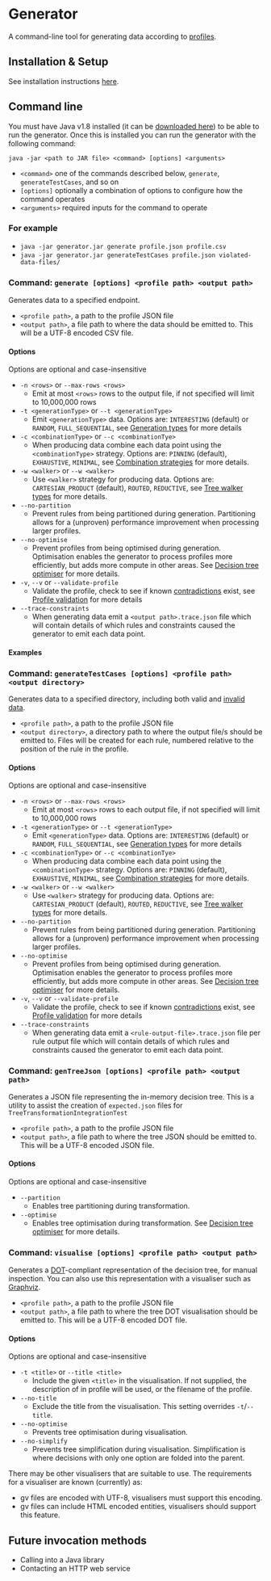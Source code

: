 # Generator

A command-line tool for generating data according to [profiles](../docs/Profiles.md).

## Installation & Setup

See installation instructions [here](./docs/GeneratorSetup.md).

## Command line

You must have Java v1.8 installed (it can be [downloaded here](https://www.java.com/en/download/manual.jsp)) to be able to run the generator. Once this is installed you can run the generator with the following command:

`java -jar <path to JAR file> <command> [options] <arguments>`

* `<command>` one of the commands described below, `generate`, `generateTestCases`, and so on
* `[options]` optionally a combination of options to configure how the command operates
* `<arguments>` required inputs for the command to operate

### For example
* `java -jar generator.jar generate profile.json profile.csv`
* `java -jar generator.jar generateTestCases profile.json violated-data-files/`

### __Command:__ `generate [options] <profile path> <output path>`

Generates data to a specified endpoint.

* `<profile path>`, a path to the profile JSON file
* `<output path>`, a file path to where the data should be emitted to. This will be a UTF-8 encoded CSV file.

#### Options
Options are optional and case-insensitive

* `-n <rows>` or `--max-rows <rows>`
   * Emit at most `<rows>` rows to the output file, if not specified will limit to 10,000,000 rows
* `-t <generationType>` or `--t <generationType>`
   * Emit `<generationType>` data. Options are: `INTERESTING` (default) or `RANDOM`, `FULL_SEQUENTIAL`, see [Generation types](./docs/GenerationTypes.md) for more details
* `-c <combinationType>` or `--c <combinationTye>`
   * When producing data combine each data point using the `<combinationType>` strategy. Options are: `PINNING` (default), `EXHAUSTIVE`, `MINIMAL`, see [Combination strategies](./docs/CombinationStrategies.md) for more details.
* `-w <walker>` or `--w <walker>`
   * Use `<walker>` strategy for producing data. Options are: `CARTESIAN_PRODUCT` (default), `ROUTED`, `REDUCTIVE`, see [Tree walker types](./docs/TreeWalkerTypes.md) for more details.
* `--no-partition`
   * Prevent rules from being partitioned during generation. Partitioning allows for a (unproven) performance improvement when processing larger profiles.
* `--no-optimise`
   * Prevent profiles from being optimised during generation. Optimisation enables the generator to process profiles more efficiently, but adds more compute in other areas. See [Decision tree optimiser](./docs/OptimisationProcess.md) for more details.
* `-v`, `--v` or `--validate-profile`
   * Validate the profile, check to see if known [contradictions](./docs/Contradictions.md) exist, see [Profile validation](./docs/ProfileValidation.md) for more details
* `--trace-constraints`
   * When generating data emit a `<output path>.trace.json` file which will contain details of which rules and constraints caused the generator to emit each data point.

#### Examples

### __Command:__ `generateTestCases [options] <profile path> <output directory>`

Generates data to a specified directory, including both valid and [invalid data](./docs/DeliberateViolation.md).

* `<profile path>`, a path to the profile JSON file
* `<output directory>`, a directory path to where the output file/s should be emitted to. Files will be created for each rule, numbered relative to the position of the rule in the profile.

#### Options
Options are optional and case-insensitive

* `-n <rows>` or `--max-rows <rows>`
   * Emit at most `<rows>` rows to each output file, if not specified will limit to 10,000,000 rows
* `-t <generationType>` or `--t <generationType>`
   * Emit `<generationType>` data. Options are: `INTERESTING` (default) or `RANDOM`, `FULL_SEQUENTIAL`, see [Generation types](./docs/GenerationTypes.md) for more details
* `-c <combinationType>` or `--c <combinationTye>`
   * When producing data combine each data point using the `<combinationType>` strategy. Options are: `PINNING` (default), `EXHAUSTIVE`, `MINIMAL`, see [Combination strategies](./docs/CombinationStrategies.md) for more details.
* `-w <walker>` or `--w <walker>`
   * Use `<walker>` strategy for producing data. Options are: `CARTESIAN_PRODUCT` (default), `ROUTED`, `REDUCTIVE`, see [Tree walker types](./docs/TreeWalkerTypes.md) for more details.
* `--no-partition`
   * Prevent rules from being partitioned during generation. Partitioning allows for a (unproven) performance improvement when processing larger profiles.
* `--no-optimise`
   * Prevent profiles from being optimised during generation. Optimisation enables the generator to process profiles more efficiently, but adds more compute in other areas. See [Decision tree optimiser](./docs/OptimisationProcess.md) for more details.
* `-v`, `--v` or `--validate-profile`
   * Validate the profile, check to see if known [contradictions](./docs/Contradictions.md) exist, see [Profile validation](./docs/ProfileValidation.md) for more details 
* `--trace-constraints`
   * When generating data emit a `<rule-output-file>.trace.json` file per rule output file which will contain details of which rules and constraints caused the generator to emit each data point.

### __Command:__ `genTreeJson [options] <profile path> <output path>`

Generates a JSON file representing the in-memory decision tree.  This is a utility to assist the creation of `expected.json` files for `TreeTransformationIntegrationTest`

* `<profile path>`, a path to the profile JSON file
* `<output path>`, a file path to where the tree JSON should be emitted to. This will be a UTF-8 encoded JSON file.

#### Options
Options are optional and case-insensitive

* `--partition`
   * Enables tree partitioning during transformation.
* `--optimise`
   * Enables tree optimisation during transformation. See [Decision tree optimiser](./docs/OptimisationProcess.md) for more details.

### __Command:__ `visualise [options] <profile path> <output path>`

Generates a [DOT](https://en.wikipedia.org/wiki/DOT_(graph_description_language))-compliant representation of the decision tree, for manual inspection. You can also use this representation with a visualiser such as [Graphviz](https://www.graphviz.org/). 

* `<profile path>`, a path to the profile JSON file
* `<output path>`, a file path to where the tree DOT visualisation should be emitted to. This will be a UTF-8 encoded DOT file.

#### Options
Options are optional and case-insensitive

* `-t <title>` or `--title <title>`
   * Include the given `<title>` in the visualisation. If not supplied, the description of in profile will be used, or the filename of the profile.
* `--no-title`
   * Exclude the title from the visualisation. This setting overrides `-t`/`--title`.
* `--no-optimise`
   * Prevents tree optimisation during visualisation.
* `--no-simplify`
   * Prevents tree simplification during visualisation. Simplification is where decisions with only one option are folded into the parent.

There may be other visualisers that are suitable to use. The requirements for a visualiser are known (currently) as:
- gv files are encoded with UTF-8, visualisers must support this encoding.
- gv files can include HTML encoded entities, visualisers should support this feature.


## Future invocation methods

* Calling into a Java library
* Contacting an HTTP web service
